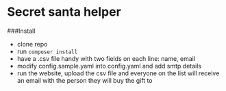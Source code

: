 Secret santa helper
===================

###Install
- clone repo
- run `composer install`
- have a .csv file handy with two fields on each line: name, email
- modify config.sample.yaml into config.yaml and add smtp details
- run the website, upload the csv file and everyone on the list will receive an email with the person they will buy the gift to
